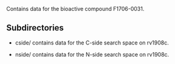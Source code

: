 Contains data for the bioactive compound F1706-0031.

## Subdirectories

- cside/ contains data for the C-side search space on rv1908c.

- nside/ contains data for the N-side search space on rv1908c.

